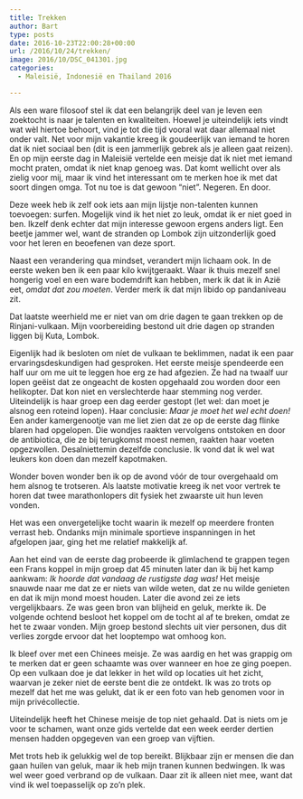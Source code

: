 ```yaml
---
title: Trekken
author: Bart
type: posts
date: 2016-10-23T22:00:28+00:00
url: /2016/10/24/trekken/
image: 2016/10/DSC_041301.jpg
categories:
  - Maleisië, Indonesië en Thailand 2016

---
```

Als een ware filosoof stel ik dat een belangrijk deel van je leven een zoektocht is naar je talenten en kwaliteiten. Hoewel je uiteindelijk iets vindt wat wèl hiertoe behoort, vind je tot die tijd vooral wat daar allemaal niet onder valt. Net voor mijn vakantie kreeg ik goudeerlijk van iemand te horen dat ik niet sociaal ben (dit is een jammerlijk gebrek als je alleen gaat reizen). En op mijn eerste dag in Maleisië vertelde een meisje dat ik niet met iemand mocht praten, omdat ik niet knap genoeg was. Dat komt wellicht over als zielig voor mij, maar ik vind het interessant om te merken hoe ik met dat soort dingen omga. Tot nu toe is dat gewoon &#8220;niet&#8221;. Negeren. En door.

Deze week heb ik zelf ook iets aan mijn lijstje non-talenten kunnen toevoegen: surfen. Mogelijk vind ik het niet zo leuk, omdat ik er niet goed in ben. Ikzelf denk echter dat mijn interesse gewoon ergens anders ligt. Een beetje jammer wel, want de stranden op Lombok zijn uitzonderlijk goed voor het leren en beoefenen van deze sport.

Naast een verandering qua mindset, verandert mijn lichaam ook. In de eerste weken ben ik een paar kilo kwijtgeraakt. Waar ik thuis mezelf snel hongerig voel en een ware bodemdrift kan hebben, merk ik dat ik in Azië eet, _omdat dat zou moeten_. <span style="font-size: 1em;">Verder merk ik dat mijn libido op pandaniveau zit.</span>

Dat laatste weerhield me er niet van om drie dagen te gaan trekken op de Rinjani-vulkaan. Mijn voorbereiding bestond uit drie dagen op stranden liggen bij Kuta, Lombok.

Eigenlijk had ik besloten om níet de vulkaan te beklimmen, nadat ik een paar ervaringsdeskundigen had gesproken. Het eerste meisje spendeerde een half uur om me uit te leggen hoe erg ze had afgezien. Ze had na twaalf uur lopen geëist dat ze ongeacht de kosten opgehaald zou worden door een helikopter. Dat kon niet en verslechterde haar stemming nog verder. Uiteindelijk is haar groep een dag eerder gestopt (let wel: dan moet je alsnog een roteind lopen). Haar conclusie: <span style="font-size: 1em;"><em>Maar je moet het wel echt doen!</em> Een ander kamergenootje van me liet zien dat ze op de eerste dag flinke blaren had opgelopen. Die wondjes raakten vervolgens ontstoken en door de antibiotica, die ze bij terugkomst moest nemen, raakten haar voeten opgezwollen. Desalniettemin dezelfde conclusie. Ik vond dat ik wel wat leukers kon doen dan mezelf kapotmaken.</span>

Wonder boven wonder ben ik op de avond vóór de tour overgehaald om hem alsnog te trotseren. Als laatste motivatie kreeg ik net voor vertrek te horen dat twee marathonlopers dit fysiek het zwaarste uit hun leven vonden.

Het was een onvergetelijke tocht waarin ik mezelf op meerdere fronten verrast heb. Ondanks mijn minimale sportieve inspanningen in het afgelopen jaar, ging het me relatief makkelijk af.

Aan het eind van de eerste dag probeerde ik glimlachend te grappen tegen een Frans koppel in mijn groep dat 45 minuten later dan ik bij het kamp aankwam: <span style="font-size: 1em;"><em>Ik hoorde dat vandaag de rustigste dag was!</em> Het meisje snauwde naar me dat ze er niets van wilde weten, dat ze nu wilde genieten en dat ik mijn mond moest houden. Later die avond zei ze iets vergelijkbaars. Ze was geen bron van blijheid en geluk, merkte ik. De volgende ochtend besloot het koppel om de tocht al af te breken, omdat ze het te zwaar vonden. Mijn groep bestond slechts uit vier personen, dus dit verlies zorgde ervoor dat het looptempo wat omhoog kon.</span>

Ik bleef over met een Chinees meisje. Ze was aardig en het was grappig om te merken dat er geen schaamte was over wanneer en hoe ze ging poepen. Op een vulkaan doe je dat lekker in het wild op locaties uit het zicht, waarvan je zeker niet de eerste bent die ze ontdekt. Ik was zo trots op mezelf dat het me was gelukt, dat ik er een foto van heb genomen voor in mijn privécollectie.

Uiteindelijk heeft het Chinese meisje de top niet gehaald. Dat is niets om je voor te schamen, want onze gids vertelde dat een week eerder dertien mensen hadden opgegeven van een groep van vijftien.

Met trots heb ik gelukkig wel de top bereikt. Blijkbaar zijn er mensen die dan gaan huilen van geluk, maar ik heb mijn tranen kunnen bedwingen. Ik was wel weer goed verbrand op de vulkaan. Daar zit ik alleen niet mee, want dat vind ik wel toepasselijk op zo&#8217;n plek.
